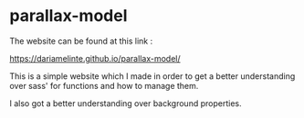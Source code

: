 # parallax-model

The website can be found at this link :

https://dariamelinte.github.io/parallax-model/



This is a simple website which I made in order to get a better understanding over sass' for functions and how to manage them.

I also got a better understanding over background properties. 
